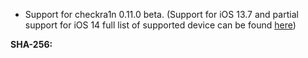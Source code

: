 - Support for checkra1n 0.11.0 beta. (Support for iOS 13.7 and partial support for iOS 14 full list of supported device can be found [here](https://checkra.in/news/2020/09/iOS-14-announcement))

**SHA-256:**
